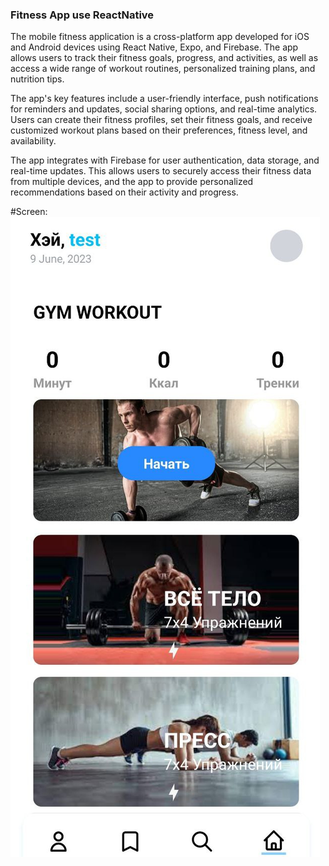 ### Fitness App use ReactNative
The mobile fitness application is a cross-platform app developed for iOS and Android devices using React Native, Expo, and Firebase. The app allows users to track their fitness goals, progress, and activities, as well as access a wide range of workout routines, personalized training plans, and nutrition tips.

The app's key features include a user-friendly interface, push notifications for reminders and updates, social sharing options, and real-time analytics. Users can create their fitness profiles, set their fitness goals, and receive customized workout plans based on their preferences, fitness level, and availability.

The app integrates with Firebase for user authentication, data storage, and real-time updates. This allows users to securely access their fitness data from multiple devices, and the app to provide personalized recommendations based on their activity and progress.

#Screen:
![alt text](assets/img.png)
